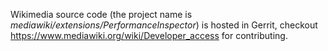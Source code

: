 Wikimedia source code (the project name is *mediawiki/extensions/PerformanceInspector*) is hosted in Gerrit, checkout https://www.mediawiki.org/wiki/Developer_access for contributing.
